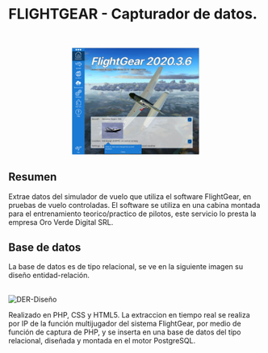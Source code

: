 <h1>FLIGHTGEAR - Capturador de datos.</h1><br>

<p align="center">
 <img src="https://github.com/Ari-A-D/simuladorExtractor/blob/main/DB/simulador.png" alt="simulador" width="50%">
</p>

<h2>Resumen</h2>
Extrae datos del simulador de vuelo que utiliza el software FlightGear, en pruebas de vuelo controladas. El software se utiliza en una cabina montada para el entrenamiento teorico/practico de pilotos, este servicio lo presta la empresa Oro Verde Digital SRL. <br>

<h2>Base de datos</h2>
La base de datos es de tipo relacional, se ve en la siguiente imagen su diseño entidad-relación.<br><br>


![DER-Diseño](https://github.com/Ari-A-D/simuladorExtractor/assets/54744627/31520607-64e7-4019-8d3a-064ef47c78fb)

Realizado en PHP, CSS y HTML5. 
La extraccion en tiempo real se realiza por IP de la función multijugador del sistema FlightGear, por medio de función de captura de PHP, y se inserta en una base de datos
del tipo relacional, diseñada y montada en el motor PostgreSQL.
